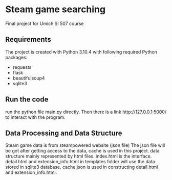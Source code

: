 # Steam game searching

Final project for Umich SI 507 course

## Requirements

The project is created with Python 3.10.4 with following required Python packages:

- requests
- flask
- beautifulsoup4
- sqlite3

## Run the code

run the python file main.py directly. Then there is a link http://127.0.0.1:5000/ to interact with the program.

## Data Processing and Data Structure

Steam game data is from steampowered website (json file)
The json file will be got after getting access to the data, cache is used in this project.
data structure mainly represented by html files.
index.html is the interface.
detail.html and extension_info.html in templates folder will use the data stored in sqlite3 database.
cache.json is used in constructing detail.html and extension_info.html.
